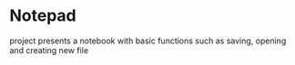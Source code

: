 # Notepad
project presents a notebook with basic functions such as saving, opening and creating new file 
